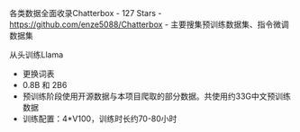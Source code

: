 各类数据全面收录Chatterbox
    - 127 Stars
    - https://github.com/enze5088/Chatterbox
    - 主要搜集预训练数据集、指令微调数据集

从头训练Llama
- 更换词表
- 0.8B 和 2B6
- 预训练阶段使用开源数据与本项目爬取的部分数据。共使用约33G中文预训练数据
- 训练配置：4*V100，训练时长约70-80小时